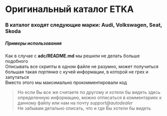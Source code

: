 Оригинальный каталог ETKA
=========================

### В каталог входят следующие марки: Audi, Volkswagen, Seat, Skoda


##### Примеры использования

Как в случае с **adc/README.md** мы решили не делать больше подобного  
Описывать все скрипты в одном файле не разумно, может получиться большая такая *портянка* с кучей информации, в которой не грех и запутаться  
Вместо этого мы максимально прокомментировали код  

>Но если Вы все же считаете по другому и хотели бы видеть здесь определенную информацию, можно отписаться в комментариях к данному файлу или нам на почту *support@autodealer*  
>Не забывам детально описать, что и где Вы хотели бы видеть
